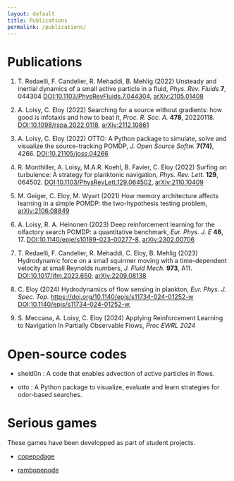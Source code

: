 ```yaml
---
layout: default
title: Publications
permalink: /publications/
---
```


# Publications

1. T. Redaelli, F. Candelier, R. Mehaddi, B. Mehlig (2022) Unsteady and inertial dynamics of a small active particle in a fluid, *Phys. Rev. Fluids* **7**, 044304
<a href="https://doi.org/10.1103/PhysRevFluids.7.044304">DOI:10.1103/PhysRevFluids.7.044304</a>,
<a href="https://arxiv.org/abs/2105.01408">arXiv:2105.01408</a>

2. A. Loisy, C. Eloy (2022) Searching for a source without gradients: how good is infotaxis and how to beat it, *Proc. R. Soc. A.* **478**, 20220118.
<a href="https://doi.org/10.1098/rspa.2022.0118">DOI:10.1098/rspa.2022.0118</a>,
<a href="https://arxiv.org/abs/2112.10861">arXiv:2112.10861</a>

3. A. Loisy, C. Eloy (2022) OTTO: A Python package to simulate, solve and visualize the source-tracking POMDP, *J. Open Source Softw.* **7(74)**, 4266.
<a href="https://doi.org/10.21105/joss.04266">DOI:10.21105/joss.04266</a>

4. R. Monthiller, A. Loisy, M.A.R. Koehl, B. Favier, C. Eloy (2022) Surfing on turbulence: A strategy for planktonic navigation, *Phys. Rev. Lett.* **129**, 064502.
<a href="https://doi.org/10.1103/PhysRevLett.129.064502">DOI:10.1103/PhysRevLett.129.064502</a>,
<a href="https://arxiv.org/abs/2110.10409">arXiv:2110.10409</a>

5. M. Geiger, C. Eloy, M. Wyart (2021) How memory architecture affects learning in a simple POMDP: the two-hypothesis testing problem, <a href="https://arxiv.org/abs/2106.08849">arXiv:2106.08849</a>

6. A. Loisy, R. A. Heinonen (2023) Deep reinforcement learning for the olfactory search POMDP: a quantitative benchmark, *Eur. Phys. J. E* **46**, 17.
<a href="https://doi.org/10.1140/epje/s10189-023-00277-8">DOI:10.1140/epje/s10189-023-00277-8</a>,
<a href="https://arxiv.org/abs/2302.00706">arXiv:2302.00706</a>

7. T. Redaelli, F. Candelier, R. Mehaddi, C. Eloy, B. Mehlig (2023) Hydrodynamic force on a small squirmer moving with a time-dependent velocity at small Reynolds numbers, *J. Fluid Mech.* **973**, A11.
<a href="https://doi.org/10.1017/jfm.2023.650">DOI:10.1017/jfm.2023.650</a>,
<a href="https://arxiv.org/abs/2209.08138">arXiv:2209.08138</a>

8. C. Eloy (2024) Hydrodynamics of flow sensing in plankton, *Eur. Phys. J. Spec. Top.*  https://doi.org/10.1140/epjs/s11734-024-01252-w
<a href="https://doi.org/10.1140/epjs/s11734-024-01252-w">DOI:10.1140/epjs/s11734-024-01252-w</a>,

9. S. Meccana, A. Loisy, C. Eloy (2024) Applying Reinforcement Learning to Navigation In Partially Observable Flows, *Proc EWRL 2024*


# Open-source codes

* sheld0n <a href="http://github.com/c0pep0d/sheld0n" title="Github: sheld0n"><span class="icon-github-circled"></span></a>: A code that enables advection of active particles in flows.

* otto <a href="http://github.com/c0pep0d/otto" title="Github: otto"><span class="icon-github-circled"></span></a>: A Python package to visualize, evaluate and learn strategies for odor-based searches.

# Serious games

These games have been developped as part of student projects.

* <a href="https://milhouzer.itch.io/copepodage" title="itch: copepodage">copepodage</a>

* <a href="https://copepode.itch.io/rambopepode" title="itch: rambopepode">rambopepode</a>


